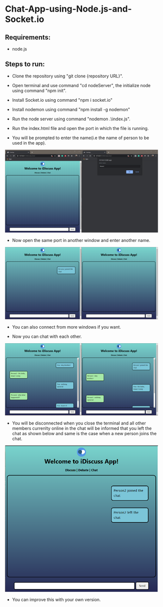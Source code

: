 # Chat-App-using-Node.js-and-Socket.io

## Requirements:
* node.js

## Steps to run:
* Clone the repository using "git clone {repository URL}".

* Open terminal and use command "cd nodeServer", the initialize node using command "npm init".

* Install Socket.io using command "npm i socket.io"

* Install nodemon using command "npm install -g nodemon"

* Run the node server using command "nodemon .\index.js".

* Run the index.html file and open the port in which the file is running.

* You will be prompted to enter the name(i.e the name of person to be used in the app).

![Screenshot](/audio%26image/1.PNG)

* Now open the same port in another window and enter another name.

![Screenshot](/audio%26image/2.PNG)

* You can also connect from more windows if you want.

* Now you can chat with each other.

![Screenshot](/audio%26image/3.PNG)

* You will be disconnected when you close the terminal and all other members currenlty online in the chat will be informed that you left the chat as shown below and same is the case when a new person joins the chat.

![Screenshot](/audio%26image/4.PNG)

* You can improve this with your own version.

